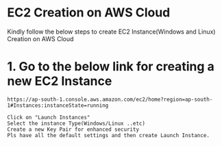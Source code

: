 # EC2 Creation on AWS Cloud  

Kindly follow the below steps to create EC2 Instance(Windows and Linux) Creation on AWS Cloud

# 1. Go to the below link for creating a new EC2 Instance

    https://ap-south-1.console.aws.amazon.com/ec2/home?region=ap-south-1#Instances:instanceState=running

    Click on "Launch Instances"
    Select the instance Type(Windows/Linux ..etc)
    Create a new Key Pair for enhanced security
    Pls have all the default settings and then create Launch Instance.

